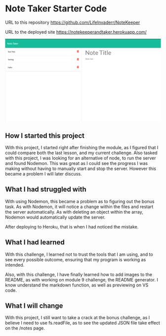 # Note Taker Starter Code
URL to this repository https://github.com/LifeInvaderr/NoteKeeper

URL to the deployed site https://notekeeperandtaker.herokuapp.com/


![NoteKeeper-img](images/NoteKeeper-img.PNG)

## How I started this project
With this project, I started right after finishing the module, as I figured that I could compare both the last lesson, and my current challenge.
Also tasked with this project, I was looking for an alternative of node, to run the server and found Nodemon. This was great as I could see the progress I was making without having to manually start and stop the server. However this became a problem I will later discuss.

## What I had struggled with
With using Nodemon, this became a problem as to figuring out the bonus task. As with Nodemon, it will notice a change within the files and restart the server automatically. As with deleting an object within the array, Nodemon would automatically update the server.

After deploying to Heroku, that is when I had noticed the mistake.

## What I had learned
With this challenge, I learned not to trust the tools that I am using, and to see every possible outcome, ensuring that my program is working as intended.

Also, with this challenge, I have finally learned how to add images to the README, as with working on module 9 challenge, the README generator. I know understand the markdown function, as well as previewing on VS code. 

## What I will change
With this project, I still want to take a crack at the bonus challenge, as I believe I need to use fs.readFile, as to see the updated JSON file take effect on the /notes page.
